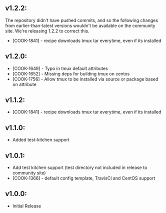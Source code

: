 ## v1.2.2:

The repository didn't have pushed commits, and so the following
changes from earlier-than-latest versions wouldn't be available on the
community site. We're releasing 1.2.2 to correct this.

* [COOK-1841] - recipe downloads tmux tar everytime, even if its
  installed

## v1.2.0:

* [COOK-1649] - Typo in tmux default attributes
* [COOK-1652] - Missing deps for building tmux on centos
* [COOK-1756] - Allow tmux to be installed via source or package based
  on attribute

## v1.1.2:

* [COOK-1841] - recipe downloads tmux tar everytime, even if its
  installed

## v1.1.0:

* Added test-kitchen support

## v1.0.1:

* Add test kitchen support (test directory not included in release to community site)
* [COOK-1366] - default config template, TravisCI and CentOS support

## v1.0.0:

* Initial Release
